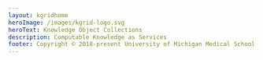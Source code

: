 ```yaml
---
layout: kgridhome
heroImage: /images/kgrid-logo.svg
heroText: Knowledge Object Collections
description: Computable Knowledge as Services
footer: Copyright © 2018-present University of Michigan Medical School
---
```

